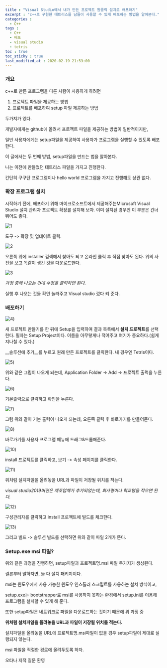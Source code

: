 ```yaml
---
title : "Visual Studio에서 내가 만든 프로젝트 원클릭 설치로 배포하기"
excerpt : "c++로 구현한 테트리스를 남들이 사용할 수 있게 배포하는 방법을 알아본다."
categories : 
  - C++
tags :
  - C++
  - 배포
  - visual studio
  - tetris
toc : true
toc_sticky : true
last_modified_at : 2020-02-19 21:53:00
---
```


### 개요

c++로 만든 프로그램을 다른 사람이 사용하게 하려면 

1. 프로젝트 파일을 제공하는 방법
2. 프로젝트를 배포하여 setup 파일 제공하는 방법

두가지가 있다.

개발자에게는 github에 올려서 프로젝트 파일을 제공하는 방법이 일반적이지만, 

일반 사용자에게는 setup파일을 제공하여 사용자가 프로그램을 실행할 수 있도록 배포한다.

이 글에서는 두 번째 방법, setup파일을 만드는 법을 알아본다.

나는 이전에 만들었던 테트리스 파일을 가지고 진행한다.

간단히 구구단 프로그램이나 hello world 프로그램을 가지고 진행해도 상관 없다.



### 확장 프로그램 설치

시작하기 전에, 배포하기 위해 마이크로소프트에서 제공해주는Microsoft Visual Studio 설치 관리자 프로젝트 확장를 설치해 보자. 이미 설치된 경우엔 이 부분은 건너뛰어도 좋다.

![1](/assets/img/tetris/1.png)

도구 -> 확장 및 업데이트 클릭.

![2](/assets/img/tetris/2.png)

오른쪽 위에 installer 검색해서 찾아도 되고 온라인 클릭 후 직접 찾아도 된다. 위의 사진을 보고 똑같이 생긴 것을 다운로드한다.

![3](/assets/img/tetris/3.png)

_과정 중에 나오는 건데 수정을 클릭하면 된다._

실행 후 나오는 것들 확인 눌러주고 Visual studio 껐다 켜 준다.



### 배포하기

![4](/assets/img/tetris/4.png))

새 프로젝트 만들기를 한 뒤에 Setup을 입력하여 결과 목록에서 **설치 프로젝트**를 선택한다. 필자는 Setup Project이다. 이름을 아무렇게나 적어주고 여기가 중요하다.(쉽게 지나칠 수 있다.)

__솔루션에 추가__를 누르고 원래 만든 프로젝트를 클릭한다. 내 경우엔 Tetris이다.

![5](/assets/img/tetris/5.png))

위와 같은 그림이 나오게 되는데, Application Folder -> Add -> 프로젝트 출력을 누른다.

![6](/assets/img/tetris/6.png))

기본출력으로 클릭하고 확인을 누른다.

![7](/assets/img/tetris/7.png))

그럼 위와 같이 기본 출력이 나오게 되는데, 오른쪽 클릭 후 바로가기를 만들어준다.

![8](/assets/img/tetris/8.png))

바로가기를 사용자 프로그램 메뉴에 드래그&드롭해준다.

![10](/assets/img/tetris/10.png))

install 프로젝트를 클릭하고, 보기 -> 속성 페이지를 클릭한다.

![11](/assets/img/tetris/11.png))

위처럼 설치파일을 올려놓을 URL과 파일이 저장될 위치를 적는다.

_visual studio2019버전은 제조업체가 추가되었는데, 회사명이나 학교명을 적으면 된다._

![12](/assets/img/tetris/12.png))

구성관리자를 클릭하고 install 프로젝트에 빌드를 체크한다.

![13](/assets/img/tetris/13.png))

그리고 빌드 -> 솔루션 빌드를 선택하면 위와 같이 파일 2개가 뜬다.



### Setup.exe msi 파일?

위와 같은 과정을 진행하면, setup파일과 프로젝트명.msi 파일 두가지가 생성된다.

결론부터 말하자면, 둘 다 설치 패키지이다. 

msi는 윈도우에서 사용 가능한 윈도우 인스톨러 스크립트를 사용하는 설치 방식이고,

setup.exe는 bootstrapper로 msi를 사용하지 못하는 환경에서 setup.ini를 이용해 프로그램을 설치할 수 있게 해 준다.

또한 setup파일은 네트워크로 파일을 다운로드하는 것이기 때문에 위 과정 중

__위처럼 설치파일을 올려놓을 URL과 파일이 저장될 위치를 적는다.__

설치파일을 올려놓을 URL에 프로젝트명.msi파일이 없을 경우 setup파일이 제대로 실행되지 않는다.

msi 파일을 적절한 경로에 올려두도록 하자.



오타나 지적 질문 환영